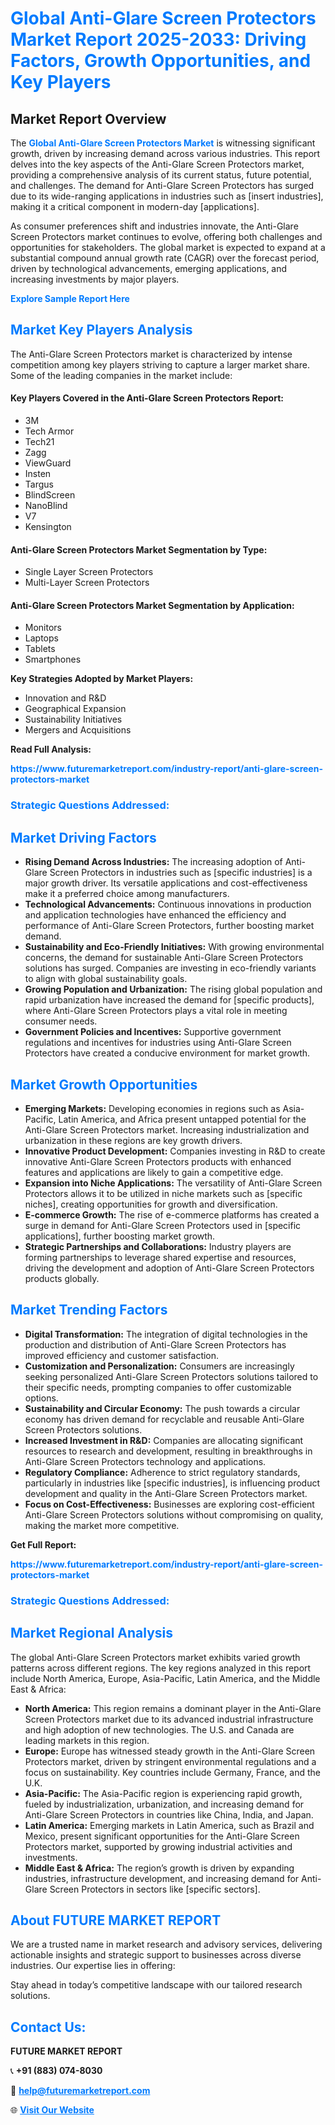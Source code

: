 <h1 style="color: #007BFF;">Global Anti-Glare Screen Protectors Market Report 2025-2033: Driving Factors, Growth Opportunities, and Key Players</h1>

<section id="overview">
<h2>Market Report Overview</h2>
<p>The <a href="https://www.futuremarketreport.com/industry-report/anti-glare-screen-protectors-market" style="color: #007BFF; text-decoration: none;"><strong>Global Anti-Glare Screen Protectors Market</strong></a> is witnessing significant growth, driven by increasing demand across various industries. This report delves into the key aspects of the Anti-Glare Screen Protectors market, providing a comprehensive analysis of its current status, future potential, and challenges. The demand for Anti-Glare Screen Protectors has surged due to its wide-ranging applications in industries such as [insert industries], making it a critical component in modern-day [applications].</p>
<p>As consumer preferences shift and industries innovate, the Anti-Glare Screen Protectors market continues to evolve, offering both challenges and opportunities for stakeholders. The global market is expected to expand at a substantial compound annual growth rate (CAGR) over the forecast period, driven by technological advancements, emerging applications, and increasing investments by major players.</p>
</section>

<section id="overview">
<p><a href="https://www.futuremarketreport.com/request-sample/reportId=98291" style="color: #007BFF; text-decoration: none;"><strong>Explore Sample Report Here</strong></a></p>
</section>

<section id="key-players">
<h2 style="color: #007BFF;">Market Key Players Analysis</h2>
<p>The Anti-Glare Screen Protectors market is characterized by intense competition among key players striving to capture a larger market share. Some of the leading companies in the market include:</p>
<h4>Key Players Covered in the Anti-Glare Screen Protectors Report:</h4>
<ul><li>3M</li><li>Tech Armor</li><li>Tech21</li><li>Zagg</li><li>ViewGuard</li><li>Insten</li><li>Targus</li><li>BlindScreen</li><li>NanoBlind</li><li>V7</li><li>Kensington</li></ul>
<h4>Anti-Glare Screen Protectors Market Segmentation by Type:</h4>
<ul><li>Single Layer Screen Protectors</li><li>Multi-Layer Screen Protectors</li></ul>

<h4>Anti-Glare Screen Protectors Market Segmentation by Application:</h4>
<ul><li>Monitors</li><li>Laptops</li><li>Tablets</li><li>Smartphones</li></ul>
<p><strong>Key Strategies Adopted by Market Players:</strong></p>
<ul>
<li>Innovation and R&D</li>
<li>Geographical Expansion</li>
<li>Sustainability Initiatives</li>
<li>Mergers and Acquisitions</li>
</ul>
</section>

<section>
<p><strong>Read Full Analysis: </strong></p><a href="https://www.futuremarketreport.com/industry-report/anti-glare-screen-protectors-market" style="color: #007BFF; text-decoration: none;"><strong>https://www.futuremarketreport.com/industry-report/anti-glare-screen-protectors-market</strong></a>
<h3 style="color: #007BFF;">Strategic Questions Addressed:</h3>
</section>

<section id="driving-factors">
<h2 style="color: #007BFF;">Market Driving Factors</h2>
<ul>
<li><strong>Rising Demand Across Industries:</strong> The increasing adoption of Anti-Glare Screen Protectors in industries such as [specific industries] is a major growth driver. Its versatile applications and cost-effectiveness make it a preferred choice among manufacturers.</li>
<li><strong>Technological Advancements:</strong> Continuous innovations in production and application technologies have enhanced the efficiency and performance of Anti-Glare Screen Protectors, further boosting market demand.</li>
<li><strong>Sustainability and Eco-Friendly Initiatives:</strong> With growing environmental concerns, the demand for sustainable Anti-Glare Screen Protectors solutions has surged. Companies are investing in eco-friendly variants to align with global sustainability goals.</li>
<li><strong>Growing Population and Urbanization:</strong> The rising global population and rapid urbanization have increased the demand for [specific products], where Anti-Glare Screen Protectors plays a vital role in meeting consumer needs.</li>
<li><strong>Government Policies and Incentives:</strong> Supportive government regulations and incentives for industries using Anti-Glare Screen Protectors have created a conducive environment for market growth.</li>
</ul>
</section>

<section id="growth-opportunities">
<h2 style="color: #007BFF;">Market Growth Opportunities</h2>
<ul>
<li><strong>Emerging Markets:</strong> Developing economies in regions such as Asia-Pacific, Latin America, and Africa present untapped potential for the Anti-Glare Screen Protectors market. Increasing industrialization and urbanization in these regions are key growth drivers.</li>
<li><strong>Innovative Product Development:</strong> Companies investing in R&D to create innovative Anti-Glare Screen Protectors products with enhanced features and applications are likely to gain a competitive edge.</li>
<li><strong>Expansion into Niche Applications:</strong> The versatility of Anti-Glare Screen Protectors allows it to be utilized in niche markets such as [specific niches], creating opportunities for growth and diversification.</li>
<li><strong>E-commerce Growth:</strong> The rise of e-commerce platforms has created a surge in demand for Anti-Glare Screen Protectors used in [specific applications], further boosting market growth.</li>
<li><strong>Strategic Partnerships and Collaborations:</strong> Industry players are forming partnerships to leverage shared expertise and resources, driving the development and adoption of Anti-Glare Screen Protectors products globally.</li>
</ul>
</section>

<section id="trending-factors">
<h2 style="color: #007BFF;">Market Trending Factors</h2>
<ul>
<li><strong>Digital Transformation:</strong> The integration of digital technologies in the production and distribution of Anti-Glare Screen Protectors has improved efficiency and customer satisfaction.</li>
<li><strong>Customization and Personalization:</strong> Consumers are increasingly seeking personalized Anti-Glare Screen Protectors solutions tailored to their specific needs, prompting companies to offer customizable options.</li>
<li><strong>Sustainability and Circular Economy:</strong> The push towards a circular economy has driven demand for recyclable and reusable Anti-Glare Screen Protectors solutions.</li>
<li><strong>Increased Investment in R&D:</strong> Companies are allocating significant resources to research and development, resulting in breakthroughs in Anti-Glare Screen Protectors technology and applications.</li>
<li><strong>Regulatory Compliance:</strong> Adherence to strict regulatory standards, particularly in industries like [specific industries], is influencing product development and quality in the Anti-Glare Screen Protectors market.</li>
<li><strong>Focus on Cost-Effectiveness:</strong> Businesses are exploring cost-efficient Anti-Glare Screen Protectors solutions without compromising on quality, making the market more competitive.</li>
</ul>
</section>

<section>
<p><strong>Get Full Report: </strong></p><a href="https://www.futuremarketreport.com/industry-report/anti-glare-screen-protectors-market" style="color: #007BFF; text-decoration: none;"><strong>https://www.futuremarketreport.com/industry-report/anti-glare-screen-protectors-market</strong></a>
<h3 style="color: #007BFF;">Strategic Questions Addressed:</h3>
</section>


<section id="regional-analysis">
<h2 style="color: #007BFF;">Market Regional Analysis</h2>
<p>The global Anti-Glare Screen Protectors market exhibits varied growth patterns across different regions. The key regions analyzed in this report include North America, Europe, Asia-Pacific, Latin America, and the Middle East & Africa:</p>
<ul>
<li><strong>North America:</strong> This region remains a dominant player in the Anti-Glare Screen Protectors market due to its advanced industrial infrastructure and high adoption of new technologies. The U.S. and Canada are leading markets in this region.</li>
<li><strong>Europe:</strong> Europe has witnessed steady growth in the Anti-Glare Screen Protectors market, driven by stringent environmental regulations and a focus on sustainability. Key countries include Germany, France, and the U.K.</li>
<li><strong>Asia-Pacific:</strong> The Asia-Pacific region is experiencing rapid growth, fueled by industrialization, urbanization, and increasing demand for Anti-Glare Screen Protectors in countries like China, India, and Japan.</li>
<li><strong>Latin America:</strong> Emerging markets in Latin America, such as Brazil and Mexico, present significant opportunities for the Anti-Glare Screen Protectors market, supported by growing industrial activities and investments.</li>
<li><strong>Middle East & Africa:</strong> The region’s growth is driven by expanding industries, infrastructure development, and increasing demand for Anti-Glare Screen Protectors in sectors like [specific sectors].</li>
</ul>
</section>

<footer>
<h2 style="color: #007BFF;">About FUTURE MARKET REPORT</h2>
<p>We are a trusted name in market research and advisory services, delivering actionable insights and strategic support to businesses across diverse industries. Our expertise lies in offering:</p>

<p>Stay ahead in today’s competitive landscape with our tailored research solutions.</p>

<h2 style="color: #007BFF;">Contact Us:</h2>
<p><strong>FUTURE MARKET REPORT</strong></p>
<p>📞 <strong>+91 (883) 074-8030</strong></p>
<p>📧 <strong><a href="mailto:help@futuremarketreport.com" style="color: #007BFF;">help@futuremarketreport.com</a></strong></p>
<p>🌐 <strong><a href="https://www.futuremarketreport.com/" style="color: #007BFF;">Visit Our Website</a></strong></p>
</footer>